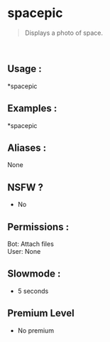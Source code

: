 # spacepic

> Displays a photo of space.

<br>

## Usage :

*spacepic

## Examples :

*spacepic

## Aliases :

None

## NSFW ?

- No

## Permissions :

Bot: Attach files
<br>
User: None

## Slowmode :

- 5 seconds

## Premium Level

- No premium